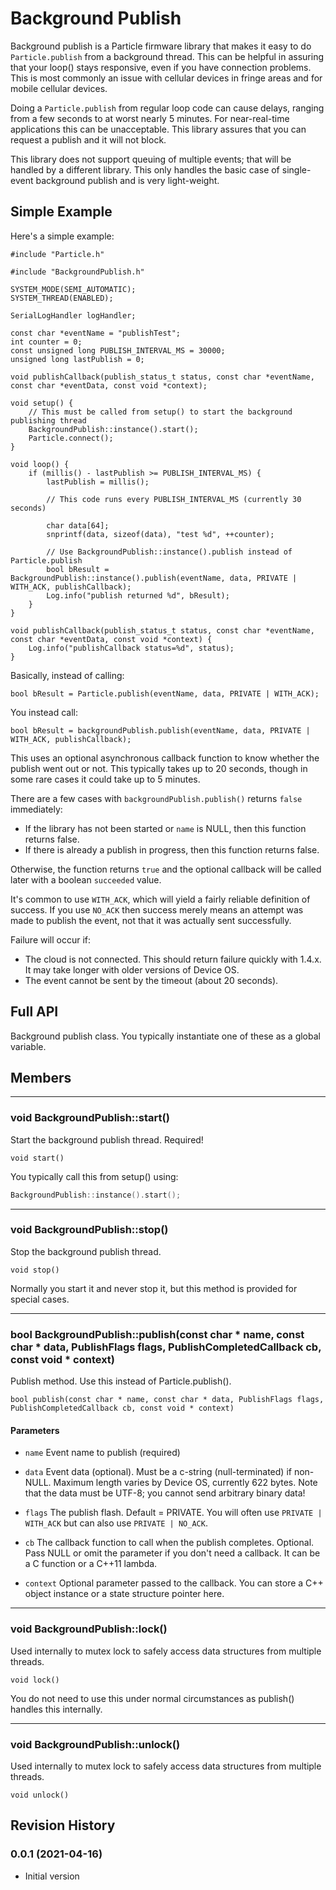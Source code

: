 # Background Publish

Background publish is a Particle firmware library that makes it easy to do `Particle.publish` from a background thread. This can be helpful in assuring that your loop() stays responsive, even if you have connection problems. This is most commonly an issue with cellular devices in fringe areas and for mobile cellular devices.

Doing a `Particle.publish` from regular loop code can cause delays, ranging from a few seconds to at worst nearly 5 minutes. For near-real-time applications this can be unacceptable. This library assures that you can request a publish and it will not block.

This library does not support queuing of multiple events; that will be handled by a different library. This only handles the basic case of single-event background publish and is very light-weight.

## Simple Example

Here's a simple example:

```
#include "Particle.h"

#include "BackgroundPublish.h"

SYSTEM_MODE(SEMI_AUTOMATIC);
SYSTEM_THREAD(ENABLED);

SerialLogHandler logHandler;

const char *eventName = "publishTest";
int counter = 0;
const unsigned long PUBLISH_INTERVAL_MS = 30000;
unsigned long lastPublish = 0;

void publishCallback(publish_status_t status, const char *eventName, const char *eventData, const void *context);

void setup() {
	// This must be called from setup() to start the background publishing thread
	BackgroundPublish::instance().start();
	Particle.connect();
}

void loop() {
	if (millis() - lastPublish >= PUBLISH_INTERVAL_MS) {
		lastPublish = millis();

		// This code runs every PUBLISH_INTERVAL_MS (currently 30 seconds)

		char data[64];
		snprintf(data, sizeof(data), "test %d", ++counter);

		// Use BackgroundPublish::instance().publish instead of Particle.publish
	    bool bResult = BackgroundPublish::instance().publish(eventName, data, PRIVATE | WITH_ACK, publishCallback);
	    Log.info("publish returned %d", bResult);
	}
}

void publishCallback(publish_status_t status, const char *eventName, const char *eventData, const void *context) {
	Log.info("publishCallback status=%d", status);
}

``` 

Basically, instead of calling:

```
bool bResult = Particle.publish(eventName, data, PRIVATE | WITH_ACK);
```

You instead call:

```
bool bResult = backgroundPublish.publish(eventName, data, PRIVATE | WITH_ACK, publishCallback);
```

This uses an optional asynchronous callback function to know whether the publish went out or not. This typically takes up to 20 seconds, though in some rare cases it could take up to 5 minutes.

There are a few cases with `backgroundPublish.publish()` returns `false` immediately:

- If the library has not been started or `name` is NULL, then this function returns false.
- If there is already a publish in progress, then this function returns false.

Otherwise, the function returns `true` and the optional callback will be called later with a boolean `succeeded` value.

It's common to use `WITH_ACK`, which will yield a fairly reliable definition of success. If you use `NO_ACK` then success merely means an attempt was made to publish the event, not that it was actually sent successfully.

Failure will occur if:

- The cloud is not connected. This should return failure quickly with 1.4.x. It may take longer with older versions of Device OS.
- The event cannot be sent by the timeout (about 20 seconds).

## Full API

Background publish class. You typically instantiate one of these as a global variable.

## Members

---

### void BackgroundPublish::start() 

Start the background publish thread. Required!

```
void start()
```

You typically call this from setup() using:

```cpp
BackgroundPublish::instance().start();
```

---

### void BackgroundPublish::stop() 

Stop the background publish thread.

```
void stop()
```

Normally you start it and never stop it, but this method is provided for special cases.

---

### bool BackgroundPublish::publish(const char * name, const char * data, PublishFlags flags, PublishCompletedCallback cb, const void * context) 

Publish method. Use this instead of Particle.publish().

```
bool publish(const char * name, const char * data, PublishFlags flags, PublishCompletedCallback cb, const void * context)
```

#### Parameters
* `name` Event name to publish (required)

* `data` Event data (optional). Must be a c-string (null-terminated) if non-NULL. Maximum length varies by Device OS, currently 622 bytes. Note that the data must be UTF-8; you cannot send arbitrary binary data!

* `flags` The publish flash. Default = PRIVATE. You will often use `PRIVATE | WITH_ACK` but can also use `PRIVATE | NO_ACK`.

* `cb` The callback function to call when the publish completes. Optional. Pass NULL or omit the parameter if you don't need a callback. It can be a C function or a C++11 lambda.

* `context` Optional parameter passed to the callback. You can store a C++ object instance or a state structure pointer here.

---

### void BackgroundPublish::lock() 

Used internally to mutex lock to safely access data structures from multiple threads.

```
void lock()
```

You do not need to use this under normal circumstances as publish() handles this internally.

---

### void BackgroundPublish::unlock() 

Used internally to mutex lock to safely access data structures from multiple threads.

```
void unlock()
```


## Revision History


### 0.0.1 (2021-04-16)

- Initial version

